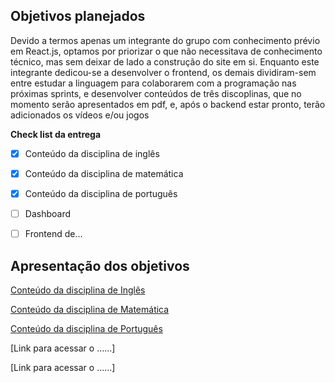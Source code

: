 ## Objetivos planejados

Devido a termos apenas um integrante do grupo com conhecimento prévio em React.js, optamos por priorizar o que não necessitava de conhecimento técnico, mas sem deixar de lado a construção do site em si.
Enquanto este integrante dedicou-se a desenvolver o frontend, os demais dividiram-sem entre estudar a linguagem para colaborarem com a programação nas próximas sprints, e desenvolver conteúdos de três discoplinas, que no momento serão apresentados em pdf, e, após o backend estar pronto, terão adicionados os vídeos e/ou jogos

**Check list da entrega**
- [x] Conteúdo da disciplina de inglês
- [x] Conteúdo da disciplina de matemática
- [x] Conteúdo da disciplina de português
- [ ] Dashboard
- [ ] Frontend de...



## Apresentação dos objetivos

[Conteúdo da disciplina de Inglês](https://github.com/PI-Grupo-3/prot-tipo/tree/master/Conte%C3%BAdo%20das%20Disciplinas/Ingl%C3%AAs)

[Conteúdo da disciplina de Matemática](https://github.com/PI-Grupo-3/prot-tipo/tree/master/Conte%C3%BAdo%20das%20Disciplinas/Matem%C3%A1tica)

[Conteúdo da disciplina de Português](https://github.com/PI-Grupo-3/prot-tipo/tree/master/Conte%C3%BAdo%20das%20Disciplinas/Portugu%C3%AAs)

[Link para acessar o ......]

[Link para acessar o ......]
